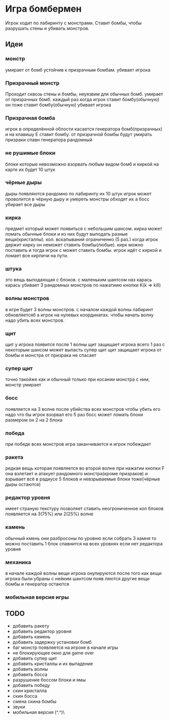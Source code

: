 # Игра бомбермен

Игрок ходит по лабиринту с монстрами. Ставит бомбы, чтобы разрушать стены и убивать монстров.

## Идеи


### монстр
умирает от бомб
устойчив к призрачным бомбам.
убивает игрока

### Призрачный монстр

Проходит сквозь стены и бомбы, неуязвим для обычных бомб.
умирает от призрачных бомб.
каждый раз когда игрок ставит бомбу(обычную) он тоже ставит бомбу(обычную)
убивает игрока

### Призрачная бомба
игрок в определённой облости касается генератора бомб(призрачных) и на клавишу E ставит бомбу.
от призрачной бомбы будут умирать призраки
спавн генератора рандомный

### не рушимые блоки 
блоки которые невозможно взорвать любым видом бомб и киркой
на карте их будет 10 штук

### чёрные дыры
дыры появляются рандомно по лабиринту
их 10 штук
игрок может проволится в чёрную дыру и умереть
монстры обходят их
а босс убирает все дыры

### кирка
предмет который может появиться с небольшим шансом.
кирка может ломать обычные блоки и из них будут выподать разные вещи(кристаллы).
кол. вскапываний ограниченно (5 раз.)
когда игрок держит кирку он неможет ставить бомбы(любые).
кирк можно поставить и тогда игрок с может ставить бомбы.
игрок идёт с киркой и ломает все кирпичи на пути.

### штука
это вещь выподающая с блоков.
с маленьким шантсом
наз карась 
карась убивает 3 рандомных монстров
по нажатиию кнопки K(k => kill)


### волны монстров
в игре будет 3 волны монстров.
с началом каждой волны лабиринт обновляетсяб а игрок на нулевых координатах.
чтобы начать волну надо убить всех монстров.

### щит
щит у игрока появится после 1 волны
щит защищает игрока всего 1 раз
с некоторым шансом может выпасть супер щит
щит защищает игрока от бомбы и монстра
от призрака не спасает

### супер щит
точно такойже как и обычный
только при косании монстра с ним, монстр умирает

### босс 
появляется на 3 волне после убийства всех монстров
чтобы убить его надо что бы  игрок взорвал его 5 раз
босс может ломать блоки
размером он 2 на 2 блока

### победа
при победе всех монстров игра заканчивается
и игрок побеждает

### ракета
редкая вещь которая появляется во второй волне
при нажатии кнопки F она взлетает и атакует рандомного монстра(кроме призраков)
и взрывает всё в радиусе 5 блоков и невзрываемые блоки тоже(чёрные дыры остаются)

### редактор уровня
имеет страную текстуру
позволяет ставить неогрониченное кол блоков
появляется на 3(75%) или 2(25%) волне

### камень
обычный кмень
они разбросоны по уровню
если собрать 3 камня то можно поставить 1 блок
спавнится на всех уровнях если нет редактора уровня

### механика
в начале каждой волны вещи игрока онулируются
после того как вещи игрока были убраны
с нейким шантсом появ ляются другие вещи
бомбы и генератор остаются

### мобильная версия игры

## TODO

- добавить ракету
- добавить редактор уровня
- добавить камень
- добавить задержку установки бомб
- баг монстр появляется на игроке в начале игры
- не блокирующее окно для game over
- добавить супер щит
- добавить кристаллы и их выпадение 
- добавить волны
- добавить босса
- разрушение боссом блоки и ямы
- добавить победу
- скин кристалла
- скин босса
- смена скина бомбы
- звуки
- мобильная версия  \(^.^)\